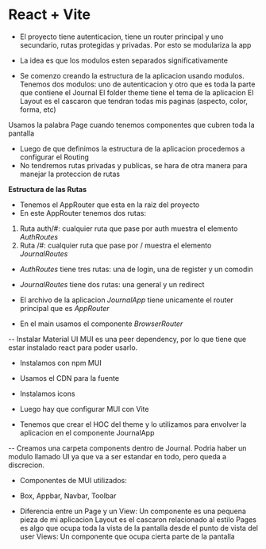 # React + Vite

- El proyecto tiene autenticacion, tiene un router principal y uno secundario, rutas protegidas y privadas. Por esto se modulariza la app
- La idea es que los modulos esten separados significativamente 

- Se comenzo creando la estructura de la aplicacion usando modulos. Tenemos dos modulos: uno de autenticacion y otro que es toda la parte que contiene el Journal
El folder theme tiene el tema de la aplicacion
El Layout es el cascaron que tendran todas mis paginas (aspecto, color, forma, etc)

Usamos la palabra Page cuando tenemos componentes que cubren toda la pantalla

- Luego de que definimos la estructura de la aplicacion procedemos a configurar el Routing
- No tendremos rutas privadas y publicas, se hara de otra manera para manejar la proteccion de rutas

**Estructura de las Rutas**
- Tenemos el AppRouter que esta en la raiz del proyecto
- En este AppRouter tenemos dos rutas:
1. Ruta auth/#: cualquier ruta que pase por auth muestra el elemento *AuthRoutes*
2. Ruta /#: cualquier ruta que pase por / muestra el elemento *JournalRoutes*

- *AuthRoutes* tiene tres rutas: una de login, una de register y un comodin
- *JournalRoutes* tiene dos rutas: una general y un redirect

- El archivo de la aplicacion *JournalApp* tiene unicamente el router principal que es *AppRouter*
- En el main usamos el componente *BrowserRouter*

-- Instalar Material UI
MUI es una peer dependency, por lo que tiene que estar instalado react para poder usarlo.
- Instalamos con npm MUI
- Usamos el CDN para la fuente
- Instalamos icons
- Luego hay que configurar MUI con Vite

- Tenemos que crear el HOC del theme y lo utilizamos para envolver la aplicacion en el componente JournalApp

-- Creamos una carpeta components dentro de Journal. Podria haber un modulo llamado UI ya que va a ser estandar en todo, pero queda a discrecion.

- Componentes de MUI utilizados: 
* Box, Appbar, Navbar, Toolbar

- Diferencia entre un Page y un View: 
Un componente es una pequena pieza de mi aplicacion
Layout es el cascaron relacionado al estilo
Pages es algo que ocupa toda la vista de la pantalla desde el punto de vista del user
Views: Un componente que ocupa cierta parte de la pantalla